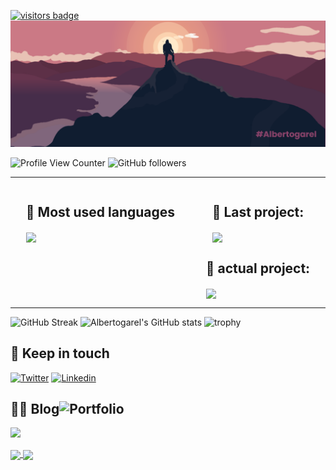 [![visitors badge](https://api.visitorbadge.io/api/VisitorHit?user=albertogarel&repo=github-visitors-badge&countColor=%237B1E7A)](https://albertogarel.com)
![MasterHead](https://github.com/AlbertoGarel/Albertogarel/blob/main/banner.png)

![Profile View Counter](https://komarev.com/ghpvc/?username=albertogarel)
![GitHub followers](https://img.shields.io/github/followers/albertogarel?color=green)
- - - -
<section  style="display: flex; flex-wrap: wrap; justify-content: space-around; align-items: flex-start">
    <article>
        <h2>🚀 Most used languages</h2>
        <a href="https://github.com/albertogarel/github-readme-stats">
            <img align="center" src="https://github-readme-stats.vercel.app/api/top-langs/?username=albertogarel&theme=tokyonight" />
        </a>
    </article>
    <article style="display: flex; flex-direction: column; justify-content: space-around; align-items: center">
        <div>
            <h2>🏁 Last project:</h2>
            <a href="https://github.com/albertogarel/github-readme-stats">
                <img align="center" src="https://github-readme-stats.vercel.app/api/pin/?username=albertogarel&repo=ReactNative-Print_Production_APP&theme=tokyonight" />
            </a>
        </div>
        <div>
            <h2>🚧 actual project:</h2>
            <a href="https://github.com/albertogarel/github-readme-stats">
                <img align="center" src="https://github-readme-stats.vercel.app/api/pin/?username=albertogarel&repo=ReactNative-Print_Production_APP&theme=tokyonight" />
            </a>
        </div>
    </article>
</section>

- - - - 

![GitHub Streak](https://github-readme-streak-stats.herokuapp.com/?user=albertogarel&theme=tokyonight)
![Albertogarel's GitHub stats](https://github-readme-stats.vercel.app/api?username=albertogarel&show_icons=true&theme=tokyonight&include_all_commits=true)
![trophy](https://github-profile-trophy.vercel.app/?username=albertogarel&theme=onestar)

## 👋 Keep in touch

[![Twitter](https://img.shields.io/badge/Twitter-1DA1F2?style=for-the-badge&logo=twitter&logoColor=white)](https://twitter.com/intent/follow?screen_name=charly3pins)
[![Linkedin](https://img.shields.io/badge/LinkedIn-0077B5?style=for-the-badge&logo=linkedin&logoColor=white)](https://www.linkedin.com/in/carlesfuste/)

## 👨‍💻 Blog![Portfolio](https://albertogarel.com/assets/img/cubo_tecnologico.png)

![](https://media.giphy.com/media/MGdfeiKtEiEPS/giphy.gif)

<a href="https://github.com/anuraghazra/github-readme-stats">
  <img align="center" src="https://github-readme-stats.vercel.app/api/pin/?username=anuraghazra&repo=github-readme-stats" />
</a>
<a href="https://github.com/anuraghazra/convoychat">
  <img align="center" src="https://github-readme-stats.vercel.app/api/pin/?username=anuraghazra&repo=convoychat" />
</a>
